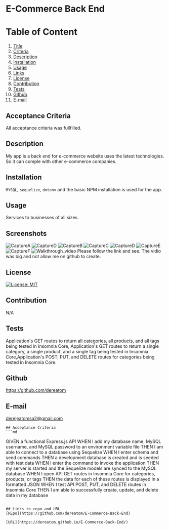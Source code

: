 # E-Commerce Back End
  
  # Table of Content
  1. [Title](#Title)
  2. [Criteria](#Criteria)
  3. [Description](#Description)
  4. [Installation](#Installation)
  5. [Usage](#Usage)
  6. [Links](#Links)
  7. [License](#License)
  8. [Contribution](#Contribution)
  9. [Tests](#Tests)
  10. [Github](#Github)
  11. [E-mail](#Email)  
  
  ## Acceptance Criteria
  All acceptance criteria was fullfilled.
  
  ## Description
  My app is a back end for e-commerce website uses the latest technologies. So it can comple with other e-commerce companies.
  
  ## Installation
  `MYSQL`, `sequelize`, `dotenv` and the basic NPM installation is used for the app.
  
  ## Usage
  Services to businesses of all sizes.

  ## Screenshots
![CaptureA](https://user-images.githubusercontent.com/77940481/119742113-147a7780-be55-11eb-8954-669902cfcec8.JPG)
![CaptureD](https://user-images.githubusercontent.com/77940481/119742105-0f1d2d00-be55-11eb-9781-e4dc18f02e59.JPG)
![CaptureB](https://user-images.githubusercontent.com/77940481/119741691-3aebe300-be54-11eb-96bb-7e098904bfdb.JPG)
![CaptureC](https://user-images.githubusercontent.com/77940481/119741670-2f98b780-be54-11eb-9b9f-58b21bfa8b82.JPG)
![CaptureD](https://user-images.githubusercontent.com/77940481/119745611-80141300-be5c-11eb-8f4c-b0dec27e8dd7.JPG)
![CaptureE](https://user-images.githubusercontent.com/77940481/119745629-86a28a80-be5c-11eb-8443-407e0015fa7b.JPG)
![CaptureF](https://user-images.githubusercontent.com/77940481/119745635-899d7b00-be5c-11eb-8d3a-d3c96fb7d4f0.JPG)
![Walkthrough_video](https://drive.google.com/file/d/1tcExX2jYlH5eF7kgt25jVJ6_U46VSS5d/view?usp=sharing)
Please follow the link and see. The vidio was big and not allow me on github to create.


  ## License
  [![License: MIT](https://img.shields.io/badge/License-MIT-yellow.svg)](https://opensource.org/licenses/MIT)
  
  ## Contribution
  N/A
  
  ## Tests
  Application's GET routes to return all categories, all products, and all tags being tested in Insomnia Core, Application's GET routes to return a single category, a single product, and a single tag being tested in Insomnia Core,Application's POST, PUT, and DELETE routes for categories being tested in Insomnia Core.
  
  ## Github
  https://github.com/dereatom
  
  ## E-mail
  derejeatomsa2@gmail.com

    ## Acceptance Criteria
    ```md
GIVEN a functional Express.js API
WHEN I add my database name, MySQL username, and MySQL password to an environment variable file
THEN I am able to connect to a database using Sequelize
WHEN I enter schema and seed commands
THEN a development database is created and is seeded with test data
WHEN I enter the command to invoke the application
THEN my server is started and the Sequelize models are synced to the MySQL database
WHEN I open API GET routes in Insomnia Core for categories, products, or tags
THEN the data for each of these routes is displayed in a formatted JSON
WHEN I test API POST, PUT, and DELETE routes in Insomnia Core
THEN I am able to successfully create, update, and delete data in my database
```

## Links to repo and URL
[REpo](https://github.com/dereatom/E-Commerce-Back-End)

[URL](https://dereatom.github.io/E-Commerce-Back-End/)
